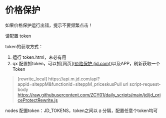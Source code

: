 # 价格保护

如果价格保护运行出错，提示不要频繁点击！

请配置 token

token的获取方式：

1. 运行 token.html，未必有用
2. qx 配置抓token，可以抓[网页]([价格保护 (jd.com)](https://msitepp-fm.jd.com/rest/priceprophone/priceProPhoneMenu))以及APP，刷新获取一个Token

>[rewrite_local]
>https:\/\/api\.m.jd.com\/api\?appid=siteppM&functionId=siteppM_priceskusPull url script-request-body https://raw.githubusercontent.com/ZCY01/daily_scripts/main/jd/jd_priceProtectRewrite.js

nodes 配置token：JD_TOKENS，token之间以 `@` 分隔，配置任意个token均可
